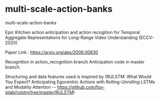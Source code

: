 # multi-scale-action-banks
multi-scale-action-banks


Epic Kitchen action anticipation and action recogition for Temporal Aggregate Representations for Long-Range Video Understanding (ECCV-2020)

Paper Link : https://arxiv.org/abs/2006.00830

Recognition in action_recognition branch
Anticipation code in master branch.

Structuring and data features used is inspired by (RULSTM: What Would You Expect? Anticipating Egocentric Actions with Rolling-Unrolling LSTMs and Modality Attention -- https://github.com/fpv-iplab/rulstm/tree/master/RULSTM)

